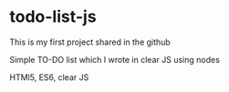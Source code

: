 # todo-list-js
This is my first project shared in the github

Simple TO-DO list which I wrote in clear JS using nodes

HTMl5, ES6, clear JS
